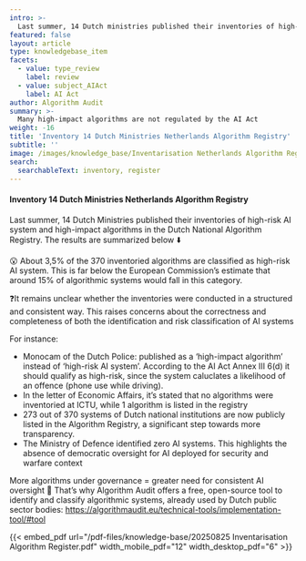 ```yaml
---
intro: >-
  Last summer, 14 Dutch ministries published their inventories of high-risk AI systems and high-impact algorithms. We compiled an overview.
featured: false
layout: article
type: knowledgebase_item
facets:
  - value: type_review
    label: review
  - value: subject_AIAct
    label: AI Act
author: Algorithm Audit
summary: >-
  Many high-impact algorithms are not regulated by the AI Act
weight: -16
title: 'Inventory 14 Dutch Ministries Netherlands Algorithm Registry'
subtitle: ''
image: /images/knowledge_base/Inventarisation Netherlands Algorithm Registry.png
search:
  searchableText: inventory, register
---
```


#### Inventory 14 Dutch Ministries Netherlands Algorithm Registry

Last summer, 14 Dutch Ministries published their inventories of high-risk AI system and high-impact algorithms in the Dutch National Algorithm Registry. The results are summarized below ⬇️ 
 
😮 About 3,5% of the 370 inventoried algorithms are classified as high-risk AI system. This is far below the European Commission’s estimate that around 15% of algorithmic systems would fall in this category. 
 
❓It remains unclear whether the inventories were conducted in a structured and consistent way. This raises concerns about the correctness and completeness of both the identification and risk classification of AI systems 
 
For instance: 
- Monocam of the Dutch Police: published as a ‘high-impact algorithm’ instead of ‘high-risk AI system’. According to the AI Act Annex III 6(d) it should qualify as high-risk, since the system caluclates a likelihood of an offence (phone use while driving).
- In the letter of Economic Affairs, it’s stated that no algorithms were inventoried at ICTU, while 1 algorithm is listed in the registry 
- 273 out of 370 systems of Dutch national institutions are now publicly listed in the Algorithm Registry, a significant step towards more transparency.
- The Ministry of Defence identified zero AI systems. This highlights the absence of democratic oversight for AI deployed for security and warfare context 
 
More algorithms under governance = greater need for consistent AI oversight 🧮 That’s why Algorithm Audit offers a free, open-source tool to identify and classify algorithmic systems, already used by Dutch public sector bodies: https://algorithmaudit.eu/technical-tools/implementation-tool/#tool

{{< embed_pdf url="/pdf-files/knowledge-base/20250825 Inventarisation Algorithm Register.pdf" width_mobile_pdf="12" width_desktop_pdf="6" >}}
